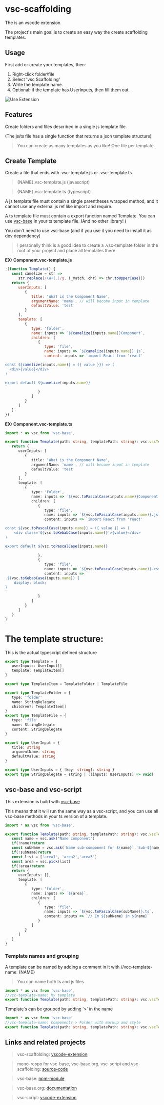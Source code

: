 # vsc-scaffolding

The is an vscode extension.

The project's main goal is to create an easy way the create scaffolding templates.

## Usage

First add or create your templates, then:

1. Right-click folder/file
2. Select 'vsc Scaffolding'
3. Write the template name.
4. Optional: if the template has UserInputs, then fill them out.

![Use Extension](images/vsc-scaffolding.gif)

## Features

Create folders and files described in a single js template file.

(The js/ts file has a single function that returns a json template structure)

> You can create as many templates as you like! One file per template.

## Create Template

Create a file that ends with .vsc-template.js or .vsc-template.ts

> {NAME}.vsc-template.js (javascript)

> {NAME}.vsc-template.ts (typescript)

A js template file must contain a single parentheses wrapped method,
and it cannot use any external js ref like import and require.

A ts template file must contain a export function named Template.
You can use [vsc-base](http://vsc-base.org) in your ts template file.
(And no other library! )

You don't need to use vsc-base (and if you use it you need to install it as dev dependency)

> I personally think is a good idea to create a .vsc-template folder in the root of your project and place all templates there.

**EX: Component.vsc-template.js**

```js
;(function Template() {
   const camelize = str =>
      str.replace(/\W+(.)/g, (_match, chr) => chr.toUpperCase())
   return {
      userInputs: [
         {
            title: 'What is the Component Name',
            argumentName: 'name', // will become input in template
            defaultValue: 'test'
         }
      ],
      template: [
         {
            type: 'folder',
            name: inputs => `${camelize(inputs.name)}Component`,
            children: [
               {
                  type: 'file',
                  name: inputs => `${camelize(inputs.name)}.js`,
                  content: inputs => `import React from 'react'

const ${camelize(inputs.name)} = ({ value }}) => (
  <div>{value}</div>
)

export default ${camelize(inputs.name)}
`
               }
            ]
         }
      ]
   }
})
```

**EX: Component.vsc-template.ts**

```ts
import * as vsc from 'vsc-base'‚

export function Template(path: string, templatePath: string): vsc.vscTemplate {
   return {
      userInputs: [
         {
            title: 'What is the Component Name',
            argumentName: 'name', // will become input in template
            defaultValue: 'test'
         }
      ],
      template: [
         {
            type: 'folder',
            name: inputs => `${vsc.toPascalCase(inputs.name)}Component`,
            children: [
               {
                  type: 'file',
                  name: inputs => `${vsc.toPascalCase(inputs.name)}.js`,
                  content: inputs => `import React from 'react'

const ${vsc.toPascalCase(inputs.name)} = ({ value }) => (
	<div class='${vsc.toKebabCase(inputs.name)}'>{value}</div>
)

export default ${vsc.toPascalCase(inputs.name)}
`
               },
               {
                  type: 'file',
                  name: inputs => `${vsc.toPascalCase(inputs.name)}.css`,
                  content: inputs => `
.${vsc.toKebabCase(inputs.name)} {
	display: block;
}
`
               }
            ]
         }
      ]
   }
}
```

# The template structure:

This is the actual typescript defined structure

```typescript
export type Template = {
   userInputs: UserInput[]
   template: TemplateItem[]
}

export type TemplateItem = TemplateFolder | TemplateFile

export type TemplateFolder = {
   type: 'folder'
   name: StringDelegate
   children?: TemplateItem[]
}
export type TemplateFile = {
   type: 'file'
   name: StringDelegate
   content: StringDelegate
}

export type UserInput = {
   title: string
   argumentName: string
   defaultValue: string
}

export type UserInputs = { [key: string]: string }
export type StringDelegate = string | ((inputs: UserInputs) => void)
```

## vsc-base and vsc-script

This extension is build with [vsc-base](http://vsc-base.org)

This means that it will run the same way as a vsc-script, and you can use all vsc-base methods in your ts version of a template.

```ts
import * as vsc from 'vsc-base'‚

export function Template(path: string, templatePath: string): vsc.vscTemplate {
   const name = vsc.ask("Name component")
   if(!name)return
   const subName = vsc.ask(`Name sub-component for ${name}`,`Sub-${name}`)
   if(!subName)return
   const list = ['area1', 'area2','area3']
   const area = vsc.pick(list)
   if(!area)return
   return {
      userInputs: [],
      template: [
         {
            type: 'folder',
            name: inputs => `${area}`,
            children: [
               {
                  type: 'file',
                  name: inputs => `${vsc.toPascalCase(subName)}.ts`,
                  content: inputs => `// Im ${subName} in ${name}`
               }
            ]
         }
      ]
   }
}
```

### Template names and grouping

A template can be named by adding a comment in it with //vcc-template-name: {NAME}

> You can name both ts and js files

```ts
import * as vsc from 'vsc-base'‚
//vcc-template-name: My template
export function Template(path: string, templatePath: string): vsc.vscTemplate {
```

Template's can be grouped by adding '>' in the name

```ts
import * as vsc from 'vsc-base'
//vcc-template-name: Components > Folder with markup and style
export function Template(path: string, templatePath: string): vsc.vscTemplate {
```

## Links and related projects

> vsc-scaffolding: [vscode-extension](https://marketplace.visualstudio.com/items?itemName=alfnielsen.vsc-scafolding)

> mono-respo for vsc-base, vsc-base.org, vsc-script and vsc-scaffolding: [source-code](https://github.com/alfnielsen/vsc-base)

> vsc-base: [npm-module](https://www.npmjs.com/package/vsc-base)

> vsc-base.org: [documentation](http://vsc-base.org)

> vsc-script: [vscode-extension](https://marketplace.visualstudio.com/items?itemName=alfnielsen.vsc-script)
